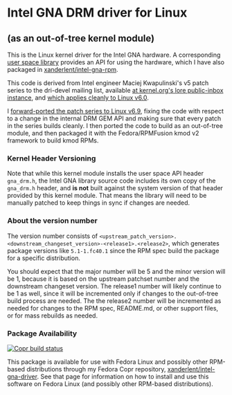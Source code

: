 Intel GNA DRM driver for Linux
==============================

(as an out-of-tree kernel module)
---------------------------------

This is the Linux kernel driver for the Intel GNA hardware. A corresponding [user space library](https://github.com/intel/gna) provides an API for using the hardware, which I have also packaged in [xanderlent/intel-gna-rpm](https://github.com/xanderlent/intel-gna-rpm).

This code is derived from Intel engineer Maciej Kwapulinski's v5 patch series to the dri-devel mailing list, available [at kernel.org's lore public-inbox instance](https://lore.kernel.org/dri-devel/20221020175334.1820519-1-maciej.kwapulinski@linux.intel.com/), and [which applies cleanly to Linux v6.0](https://github.com/xanderlent/linux/tree/intel-gna-patches-v5-on-linux-v6.0).

I [forward-ported the patch series to Linux v6.9](https://github.com/xanderlent/linux/tree/intel-gna-patches-v5-forward-ported-linux-v6.9), fixing the code with respect to a change in the internal DRM GEM API and making sure that every patch in the series builds cleanly. I then ported the code to build as an out-of-tree module, and then packaged it with the Fedora/RPMFusion kmod v2 framework to build kmod RPMs.

### Kernel Header Versioning

Note that while this kernel module installs the user space API header `gna_drm.h`, the Intel GNA library source code includes its own copy of the `gna_drm.h` header, and **is not** built against the system version of that header provided by this kernel module. That means the library will need to be manually patched to keep things in sync if changes are needed.

### About the version number

The version number consists of `<upstream_patch_version>.<downstream_changeset_version>-<release1>.<release2>`, which generates package versions like `5.1-1.fc40.1` since the RPM spec build the package for a specific distribution.

You should expect that the major number will be 5 and the minor version will be 1, because it is based on the upstream patchset number and the downstream changeset version. The release1 number will likely continue to be 1 as well, since it will be incremented only if changes to the out-of-tree build process are needed. The the release2 number will be incremented as needed for changes to the RPM spec, README.md, or other support files, or for mass rebuilds as needed.

### Package Availability

[![Copr build status](https://copr.fedorainfracloud.org/coprs/xanderlent/intel-gna-driver/package/intel-gna-kmod/status_image/last_build.png)](https://copr.fedorainfracloud.org/coprs/xanderlent/intel-gna-driver/package/intel-gna-kmod/)

This package is available for use with Fedora Linux and possibly other RPM-based distributions through my Fedora Copr repository, [xanderlent/intel-gna-driver](https://copr.fedorainfracloud.org/coprs/xanderlent/intel-gna-driver). See that page for information on how to install and use this software on Fedora Linux (and possibly other RPM-based distributions).
